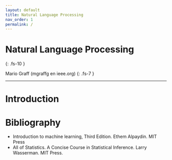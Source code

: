 ```yaml
---
layout: default
title: Natural Language Processing
nav_order: 1
permalink: /
---
```


# Natural Language Processing
{: .fs-10 }

Mario Graff (mgraffg en ieee.org)
{: .fs-7 }


---

# Introduction

# Bibliography

- Introduction to machine learning, Third Edition. Ethem Alpaydin. MIT Press
- All of Statistics. A Concise Course in Statistical Inference. Larry Wasserman. MIT Press.
